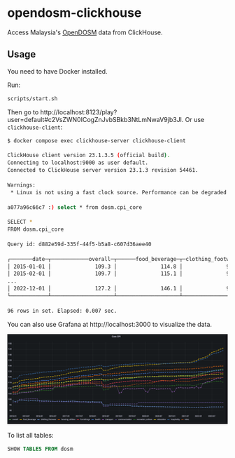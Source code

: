 # opendosm-clickhouse

Access Malaysia's [OpenDOSM](https://open.dosm.gov.my/) data from ClickHouse.

## Usage

You need to have Docker installed.

Run:

```sh
scripts/start.sh
```

Then go to http://localhost:8123/play?user=default#c2VsZWN0ICogZnJvbSBkb3NtLmNwaV9jb3Jl.
Or use `clickhouse-client`:

```sh
$ docker compose exec clickhouse-server clickhouse-client

ClickHouse client version 23.1.3.5 (official build).
Connecting to localhost:9000 as user default.
Connected to ClickHouse server version 23.1.3 revision 54461.

Warnings:
 * Linux is not using a fast clock source. Performance can be degraded. Check /sys/devices/system/clocksource/clocksource0/current_clocksource

a077a96c66c7 :) select * from dosm.cpi_core

SELECT *
FROM dosm.cpi_core

Query id: d882e59d-335f-44f5-b5a8-c607d36aee40

┌───────date─┬────────────overall─┬──────food_beverage─┬─clothing_footwear─┬──housing_utilities─┬────────furnishings─┬─────────────health─┬──────────transport─┬─────communication─┬─recreation_culture─┬──────────education─┬────────hospitality─┬───────────────misc─┐
│ 2015-01-01 │              109.3 │              114.8 │              98.6 │                111 │              106.8 │              111.7 │              104.8 │              97.2 │              105.3 │              111.1 │              118.6 │              106.2 │
│ 2015-02-01 │              109.7 │              115.1 │              98.2 │              112.2 │              106.6 │              112.1 │              104.9 │              97.2 │              105.7 │              111.7 │              118.8 │              106.7 │
...
│ 2022-12-01 │              127.2 │              146.1 │              93.4 │              130.1 │              124.4 │              126.3 │              119.8 │              97.4 │              115.6 │              122.9 │              143.9 │              119.9 │
└────────────┴────────────────────┴────────────────────┴───────────────────┴────────────────────┴────────────────────┴────────────────────┴────────────────────┴───────────────────┴────────────────────┴────────────────────┴────────────────────┴────────────────────┘

96 rows in set. Elapsed: 0.007 sec.
```

You can also use Grafana at http://localhost:3000 to visualize the data.

<img src="example.png" />

To list all tables:

```sql
SHOW TABLES FROM dosm
```
